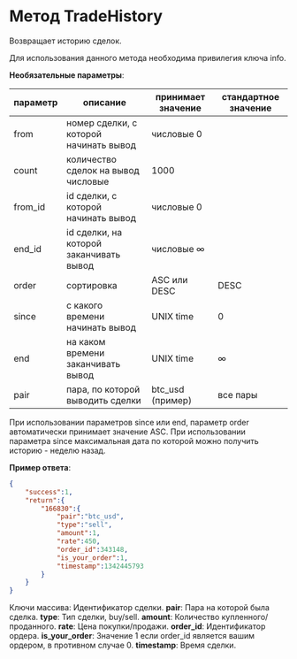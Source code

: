 # Метод TradeHistory

Возвращает историю сделок.

Для использования данного метода необходима привилегия ключа info.

**Необязательные параметры**:

**параметр** | **описание** | **принимает значение** | **стандартное значение**
------------ | ------------ | ------------- | -------------
from | номер сделки, с которой начинать вывод | числовые	0
count | количество сделок на вывод	числовые | 1000
from_id | id сделки, с которой начинать вывод | числовые	0
end_id | id сделки, на которой заканчивать вывод | числовые	∞
order | сортировка | ASC или DESC | DESC
since | с какого времени начинать вывод | UNIX time | 0
end | на каком времени заканчивать вывод | UNIX time | ∞
pair | пара, по которой выводить сделки | btc_usd (пример) | все пары

При использовании параметров since или end, параметр order автоматически принимает значение ASC.
При использовании параметра since максимальная дата по которой можно получить историю - неделю назад.

**Пример ответа**:
```json
{
	"success":1,
	"return":{
		"166830":{
			"pair":"btc_usd",
			"type":"sell",
			"amount":1,
			"rate":450,
			"order_id":343148,
			"is_your_order":1,
			"timestamp":1342445793
		}
	}
}
```

Ключи массива: Идентификатор сделки.
**pair**: Пара на которой была сделка.
**type**: Тип сделки, buy/sell.
**amount**: Количество купленного/проданного.
**rate**: Цена покупки/продажи.
**order_id**: Идентификатор ордера.
**is_your_order**: Значение 1 если order_id является вашим ордером, в противном случае 0.
**timestamp**: Время сделки.
